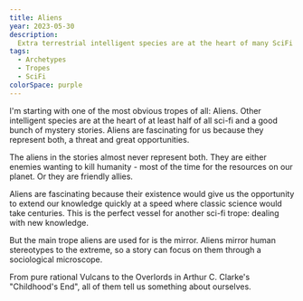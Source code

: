 ```yaml
---
title: Aliens
year: 2023-05-30
description:
  Extra terrestrial intelligent species are at the heart of many SciFi stories.
tags:
  - Archetypes
  - Tropes
  - SciFi
colorSpace: purple
---
```


I'm starting with one of the most obvious tropes of all: Aliens. Other
intelligent species are at the heart of at least half of all sci-fi and a good
bunch of mystery stories. Aliens are fascinating for us because they represent
both, a threat and great opportunities.

The aliens in the stories almost never represent both. They are either enemies
wanting to kill humanity - most of the time for the resources on our planet. Or
they are friendly allies.

Aliens are fascinating because their existence would give us the opportunity to
extend our knowledge quickly at a speed where classic science would take
centuries. This is the perfect vessel for another sci-fi trope: dealing with new
knowledge.

But the main trope aliens are used for is the mirror. Aliens mirror human
stereotypes to the extreme, so a story can focus on them through a sociological
microscope.

From pure rational Vulcans to the Overlords in Arthur C. Clarke's "Childhood's
End", all of them tell us something about ourselves.
